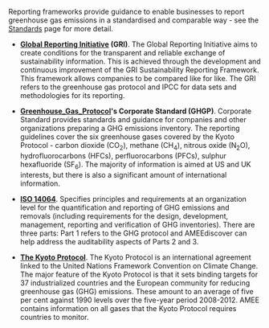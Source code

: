 Reporting frameworks provide guidance to enable businesses to report
greenhouse gas emissions in a standardised and comparable way - see the
[Standards](Standards) page for more detail.

  - **[Global Reporting Initiative](Global_Reporting_Initiative)
    (GRI)**. The Global Reporting Initiative aims to create conditions
    for the transparent and reliable exchange of sustainability
    information. This is achieved through the development and continuous
    improvement of the GRI Sustainability Reporting Framework. This
    framework allows companies to be compared like for like. The GRI
    refers to the greenhouse gas protocol and IPCC for data sets and
    methodologies for its reporting.

<!-- end list -->

  - **[Greenhouse\_Gas\_Protocol](Greenhouse_Gas_Protocol)'s Corporate
    Standard (GHGP)**. Corporate Standard provides standards and
    guidance for companies and other organizations preparing a GHG
    emissions inventory. The reporting guidelines cover the six
    greenhouse gases covered by the Kyoto Protocol - carbon dioxide
    (CO<sub>2</sub>), methane (CH<sub>4</sub>), nitrous oxide (N<sub>2</sub>O),
    hydrofluorocarbons (HFCs), perfluorocarbons (PFCs), sulphur
    hexafluoride (SF<sub>6</sub>). The majority of information is aimed at US
    and UK interests, but there is also a significant amount of
    international information.

<!-- end list -->

  - **[ISO 14064](http://www.iso.org/iso/iso_catalogue/catalogue_tc/catalogue_detail.htm?csnumber=38381)**.
    Specifies principles and requirements at an organization level for
    the quantification and reporting of GHG emissions and removals
    (including requirements for the design, development, management,
    reporting and verification of GHG inventories). There are three
    parts: Part 1 refers to the GHG protocol and AMEEdiscover can help
    address the auditability aspects of Parts 2 and 3.

<!-- end list -->

  - **[The Kyoto
    Protocol](http://unfccc.int/kyoto_protocol/items/2830.php)**. The
    Kyoto Protocol is an international agreement linked to the United
    Nations Framework Convention on Climate Change. The major feature of
    the Kyoto Protocol is that it sets binding targets for 37
    industrialized countries and the European community for reducing
    greenhouse gas (GHG) emissions. These amount to an average of five
    per cent against 1990 levels over the five-year period 2008-2012.
    AMEE contains information on all gases that the Kyoto Protocol
    requires countries to monitor.
